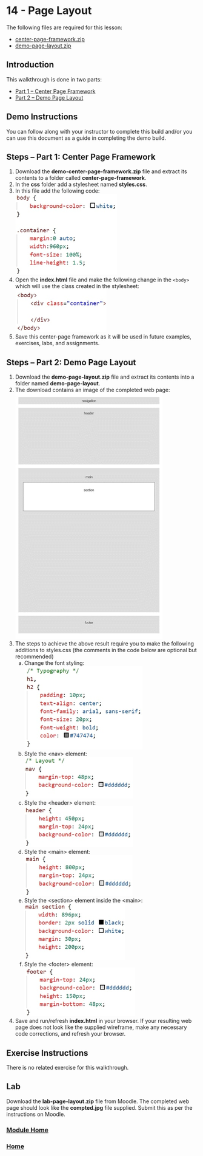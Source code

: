 # 14 - Page Layout
The following files are required for this lesson:
* [center-page-framework.zip](files/center-page-framework.zip)
* [demo-page-layout.zip](files/demo-page-layout.zip)

## Introduction
This walkthrough is done in two parts:
* [Part 1 – Center Page Framework](#part1)
* [Part 2 – Demo Page Layout](#part2)

## Demo Instructions
You can follow along with your instructor to complete this build and/or you can use this document as a guide in completing the demo build.

## Steps – <a id="part1">Part 1</a>: Center Page Framework
1.	Download the **demo-center-page-framework.zip** file and extract its contents to a folder called **center-page-framework**.
2.	In the **css** folder add a stylesheet named **styles.css**.
3.	In this file add the following code:<br>
![center-page-styling.jpg](files/center-page-styling.jpg)
4.	Open the **index.html** file and make the following change in the `<body>` which will use the class created in the stylesheet:<br>
![index-body.jpg](files/index-body.jpg)
5.	Save this center-page framework as it will be used in future examples, exercises, labs, and assignments.

## Steps – <a id="part2">Part 2</a>: Demo Page Layout
1.	Download the **demo-page-layout.zip** file and extract its contents into a folder named **demo-page-layout**.
2.	The download contains an image of the completed web page:<br>
![page-layout-wireframe.jpg](files/page-layout-wireframe.jpg)
3.	The steps to achieve the above result require you to make the following additions to styles.css (the comments in the code below are optional but recommended)
    <ol type="a">
        <li>Change the font styling:<br>
        <img src="files/css-styles-a.jpg" alt="font styling">
        </li>
        <li>Style the &lt;nav&gt; element:<br>
        <img src="files/css-styles-b.jpg" alt="nav styling">
        </li>
        <li>Style the &lt;header&gt; element:<br>
        <img src="files/css-styles-c.jpg" alt="header styling">
        </li>
        <li>Style the &lt;main&gt; element:<br>
        <img src="files/css-styles-d.jpg" alt="main styling">
        </li>
        <li>Style the &lt;section&gt; element inside the &lt;main&gt;:<br>
        <img src="files/css-styles-e.jpg" alt="main section styling">
        </li>
        <li>Style the &lt;footer&gt; element:<br>
        <img src="files/css-styles-f.jpg" alt="footer styling">
        </li>
    </ol>
4.	Save and run/refresh **index.html** in your browser. If your resulting web page does not look like the supplied wireframe, make any necessary code corrections, and refresh your browser.

## Exercise Instructions
There is no related exercise for this walkthrough.

## Lab
Download the **lab-page-layout.zip** file from Moodle. The completed web page should look like the **compted.jpg** file supplied. Submit this as per the instructions on Moodle.

### [Module Home](../README.md)

### [Home](../../README.md)